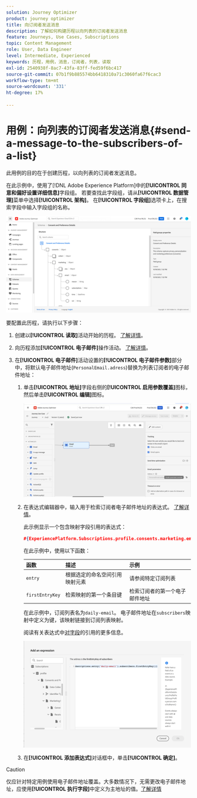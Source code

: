 ```yaml
---
solution: Journey Optimizer
product: journey optimizer
title: 向订阅者发送消息
description: 了解如何构建历程以向列表的订阅者发送消息
feature: Journeys, Use Cases, Subscriptions
topic: Content Management
role: User, Data Engineer
level: Intermediate, Experienced
keywords: 历程，用例，消息，订阅者，列表，读取
exl-id: 2540938f-8ac7-43fa-83ff-fed59f6bc417
source-git-commit: 07b1f9b885574bb6418310a71c3060fa67f6cac3
workflow-type: tm+mt
source-wordcount: '331'
ht-degree: 17%

---
```


# 用例：向列表的订阅者发送消息{#send-a-message-to-the-subscribers-of-a-list}

此用例的目的在于创建历程，以向列表的订阅者发送消息。

在此示例中，使用了[!DNL Adobe Experience Platform]中的&#x200B;**[!UICONTROL 同意和偏好设置详细信息]**&#x200B;字段组。 若要查找此字段组，请从&#x200B;**[!UICONTROL 数据管理]**&#x200B;菜单中选择&#x200B;**[!UICONTROL 架构]**。 在&#x200B;**[!UICONTROL 字段组]**&#x200B;选项卡上，在搜索字段中输入字段组的名称。

![此字段组包含订阅元素](assets/consent-and-preference-details-field-group.png)

要配置此历程，请执行以下步骤：

1. 创建以&#x200B;**[!UICONTROL 读取]**&#x200B;活动开始的历程。 [了解详情](journey-gs.md)。
1. 向历程添加&#x200B;**[!UICONTROL 电子邮件]**&#x200B;操作活动。 [了解详情](journeys-message.md)。
1. 在&#x200B;**[!UICONTROL 电子邮件]**&#x200B;活动设置的&#x200B;**[!UICONTROL 电子邮件参数]**&#x200B;部分中，将默认电子邮件地址(`PersonalEmail.adress`)替换为列表订阅者的电子邮件地址：

   1. 单击&#x200B;**[!UICONTROL 地址]**&#x200B;字段右侧的&#x200B;**[!UICONTROL 启用参数覆盖]**&#x200B;图标，然后单击&#x200B;**[!UICONTROL 编辑]**&#x200B;图标。

      ![](assets/message-to-subscribers-uc-1.png)

   1. 在表达式编辑器中，输入用于检索订阅者电子邮件地址的表达式。 [了解详情](expression/expressionadvanced.md)。

      此示例显示一个包含映射字段引用的表达式：

      ```json
      #{ExperiencePlatform.Subscriptions.profile.consents.marketing.email.subscriptions.entry('daily-email').subscribers.firstEntryKey()}
      ```

      在此示例中，使用以下函数：

      | 函数 | 描述 | 示例 |
      | --- | --- | --- |
      | `entry` | 根据选定的命名空间引用映射元素 | 请参阅特定订阅列表 |
      | `firstEntryKey` | 检索映射的第一个条目键 | 检索订阅者的第一个电子邮件地址 |

      在此示例中，订阅列表名为`daily-email`。 电子邮件地址在`subscribers`映射中定义为键，该映射链接到订阅列表映射。

      阅读有关表达式中[对字段](expression/field-references.md)的引用的更多信息。

      ![](assets/message-to-subscribers-uc-2.png)

   1. 在&#x200B;**[!UICONTROL 添加表达式]**&#x200B;对话框中，单击&#x200B;**[!UICONTROL 确定]**。

>[!CAUTION]
>
>仅应针对特定用例使用电子邮件地址覆盖。大多数情况下，无需更改电子邮件地址，应使用&#x200B;**[!UICONTROL 执行字段]**&#x200B;中定义为主地址的值。[了解详情](../configuration/primary-email-addresses.md)
